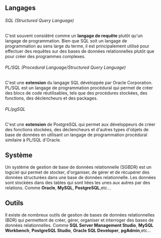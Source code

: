 ## Langages

###### SQL (Structured Query Language)
C'est souvent considéré comme un **langage de requête** plutôt qu'un langage de programmation. Bien que SQL soit un langage de programmation au sens large du terme, il est principalement utilisé pour effectuer des requêtes sur des bases de données relationnelles plutôt que pour créer des programmes complexes.

###### PL/SQL (Procedural Language/Structured Query Language)
C'est une **extension** du langage SQL développée par Oracle Corporation. PL/SQL est un langage de programmation procédural qui permet de créer des blocs de code réutilisables, tels que des procédures stockées, des fonctions, des déclencheurs et des packages.

###### PL/pgSQL 
C'est une **extension** de PostgreSQL qui permet aux développeurs de créer des fonctions stockées, des déclencheurs et d'autres types d'objets de base de données en utilisant un langage de programmation procédural similaire à PL/SQL d'Oracle.

## Système

Un système de gestion de base de données relationnelle (SGBDR) est un logiciel qui permet de stocker, d'organiser, de gérer et de récupérer des données structurées dans une base de données relationnelle. Les données sont stockées dans des tables qui sont liées les unes aux autres par des relations.
Comme **Oracle**, **MySQL**, **PostgreSQL**,etc...

## Outils

Il existe de nombreux outils de gestion de bases de données relationnelles (BDR) qui permettent de créer, gérer, organiser et interroger des bases de données relationnelles. 
Comme **SQL Server Management Studio**, **MySQL Workbench**, **PostgreSQL Studio**, **Oracle SQL Developer**, **pgAdmin**,etc...